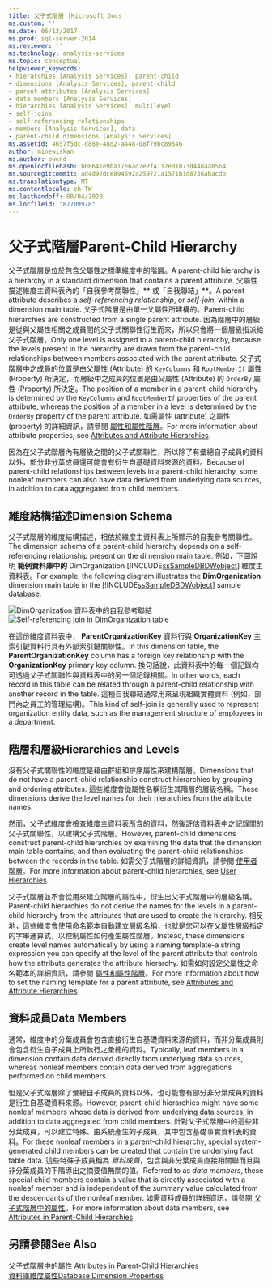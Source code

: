 ```yaml
---
title: 父子式階層 |Microsoft Docs
ms.custom: ''
ms.date: 06/13/2017
ms.prod: sql-server-2014
ms.reviewer: ''
ms.technology: analysis-services
ms.topic: conceptual
helpviewer_keywords:
- hierarchies [Analysis Services], parent-child
- dimensions [Analysis Services], parent-child
- parent attributes [Analysis Services]
- data members [Analysis Services]
- hierarchies [Analysis Services], multilevel
- self-joins
- self-referencing relationships
- members [Analysis Services], data
- parent-child dimensions [Analysis Services]
ms.assetid: 4657f5dc-d88e-48d2-a448-08f79bc89546
author: minewiskan
ms.author: owend
ms.openlocfilehash: b08641e9ba17e6ad2e2f4112e01073d448aa8564
ms.sourcegitcommit: ad4d92dce894592a259721a1571b1d8736abacdb
ms.translationtype: MT
ms.contentlocale: zh-TW
ms.lasthandoff: 08/04/2020
ms.locfileid: "87709978"
---
```

# <a name="parent-child-hierarchy"></a><span data-ttu-id="10f50-102">父子式階層</span><span class="sxs-lookup"><span data-stu-id="10f50-102">Parent-Child Hierarchy</span></span>
  <span data-ttu-id="10f50-103">父子式階層是位於包含父屬性之標準維度中的階層。</span><span class="sxs-lookup"><span data-stu-id="10f50-103">A parent-child hierarchy is a hierarchy in a standard dimension that contains a parent attribute.</span></span> <span data-ttu-id="10f50-104">父屬性描述維度主資料表內的「自我參考關聯性」\*\* 或「自我聯結」\*\*。</span><span class="sxs-lookup"><span data-stu-id="10f50-104">A parent attribute describes a *self-referencing relationship*, or *self-join*, within a dimension main table.</span></span> <span data-ttu-id="10f50-105">父子式階層是由單一父屬性所建構的。</span><span class="sxs-lookup"><span data-stu-id="10f50-105">Parent-child hierarchies are constructed from a single parent attribute.</span></span> <span data-ttu-id="10f50-106">因為階層中的層級是從與父屬性相關之成員間的父子式關聯性衍生而來，所以只會將一個層級指派給父子式階層。</span><span class="sxs-lookup"><span data-stu-id="10f50-106">Only one level is assigned to a parent-child hierarchy, because the levels present in the hierarchy are drawn from the parent-child relationships between members associated with the parent attribute.</span></span> <span data-ttu-id="10f50-107">父子式階層中之成員的位置是由父屬性 (Attribute) 的 `KeyColumns` 和 `RootMemberIf` 屬性 (Property) 所決定，而層級中之成員的位置是由父屬性 (Attribute) 的 `OrderBy` 屬性 (Property) 所決定。</span><span class="sxs-lookup"><span data-stu-id="10f50-107">The position of a member in a parent-child hierarchy is determined by the `KeyColumns` and `RootMemberIf` properties of the parent attribute, whereas the position of a member in a level is determined by the `OrderBy` property of the parent attribute.</span></span> <span data-ttu-id="10f50-108">如需屬性 (attribute) 之屬性 (property) 的詳細資訊，請參閱 [屬性和屬性階層](../multidimensional-models-olap-logical-dimension-objects/attributes-and-attribute-hierarchies.md)。</span><span class="sxs-lookup"><span data-stu-id="10f50-108">For more information about attribute properties, see [Attributes and Attribute Hierarchies](../multidimensional-models-olap-logical-dimension-objects/attributes-and-attribute-hierarchies.md).</span></span>  
  
 <span data-ttu-id="10f50-109">因為在父子式階層內有層級之間的父子式關聯性，所以除了有彙總自子成員的資料以外，部分非分葉成員還可能會有衍生自基礎資料來源的資料。</span><span class="sxs-lookup"><span data-stu-id="10f50-109">Because of parent-child relationships between levels in a parent-child hierarchy, some nonleaf members can also have data derived from underlying data sources, in addition to data aggregated from child members.</span></span>  
  
## <a name="dimension-schema"></a><span data-ttu-id="10f50-110">維度結構描述</span><span class="sxs-lookup"><span data-stu-id="10f50-110">Dimension Schema</span></span>  
 <span data-ttu-id="10f50-111">父子式階層的維度結構描述，相依於維度主資料表上所顯示的自我參考關聯性。</span><span class="sxs-lookup"><span data-stu-id="10f50-111">The dimension schema of a parent-child hierarchy depends on a self-referencing relationship present on the dimension main table.</span></span> <span data-ttu-id="10f50-112">例如，下圖說明 **範例資料庫中的** DimOrganization [!INCLUDE[ssSampleDBDWobject](../../includes/sssampledbdwobject-md.md)] 維度主資料表。</span><span class="sxs-lookup"><span data-stu-id="10f50-112">For example, the following diagram illustrates the **DimOrganization** dimension main table in the [!INCLUDE[ssSampleDBDWobject](../../includes/sssampledbdwobject-md.md)] sample database.</span></span>  
  
 <span data-ttu-id="10f50-113">![DimOrganization 資料表中的自我參考聯結](../dev-guide/media/dimorganization.gif "DimOrganization 資料表中的自我參考聯結")</span><span class="sxs-lookup"><span data-stu-id="10f50-113">![Self-referencing join in DimOrganization table](../dev-guide/media/dimorganization.gif "Self-referencing join in DimOrganization table")</span></span>  
  
 <span data-ttu-id="10f50-114">在這份維度資料表中， **ParentOrganizationKey** 資料行與 **OrganizationKey** 主索引鍵資料行具有外部索引鍵關聯性。</span><span class="sxs-lookup"><span data-stu-id="10f50-114">In this dimension table, the **ParentOrganizationKey** column has a foreign key relationship with the **OrganizationKey** primary key column.</span></span> <span data-ttu-id="10f50-115">換句話說，此資料表中的每一個記錄均可透過父子式關聯性與資料表中的另一個記錄相關。</span><span class="sxs-lookup"><span data-stu-id="10f50-115">In other words, each record in this table can be related through a parent-child relationship with another record in the table.</span></span> <span data-ttu-id="10f50-116">這種自我聯結通常用來呈現組織實體資料 (例如，部門內之員工的管理結構)。</span><span class="sxs-lookup"><span data-stu-id="10f50-116">This kind of self-join is generally used to represent organization entity data, such as the management structure of employees in a department.</span></span>  
  
## <a name="hierarchies-and-levels"></a><span data-ttu-id="10f50-117">階層和層級</span><span class="sxs-lookup"><span data-stu-id="10f50-117">Hierarchies and Levels</span></span>  
 <span data-ttu-id="10f50-118">沒有父子式關聯性的維度是藉由群組和排序屬性來建構階層。</span><span class="sxs-lookup"><span data-stu-id="10f50-118">Dimensions that do not have a parent-child relationship construct hierarchies by grouping and ordering attributes.</span></span> <span data-ttu-id="10f50-119">這些維度會從屬性名稱衍生其階層的層級名稱。</span><span class="sxs-lookup"><span data-stu-id="10f50-119">These dimensions derive the level names for their hierarchies from the attribute names.</span></span>  
  
 <span data-ttu-id="10f50-120">然而，父子式維度會檢查維度主資料表所含的資料，然後評估資料表中之記錄間的父子式關聯性，以建構父子式階層。</span><span class="sxs-lookup"><span data-stu-id="10f50-120">However, parent-child dimensions construct parent-child hierarchies by examining the data that the dimension main table contains, and then evaluating the parent-child relationships between the records in the table.</span></span> <span data-ttu-id="10f50-121">如需父子式階層的詳細資訊，請參閱 [使用者階層](../multidimensional-models-olap-logical-dimension-objects/user-hierarchies.md)。</span><span class="sxs-lookup"><span data-stu-id="10f50-121">For more information about parent-child hierarchies, see [User Hierarchies](../multidimensional-models-olap-logical-dimension-objects/user-hierarchies.md).</span></span>  
  
 <span data-ttu-id="10f50-122">父子式階層並不會從用來建立階層的屬性中，衍生出父子式階層中的層級名稱。</span><span class="sxs-lookup"><span data-stu-id="10f50-122">Parent-child hierarchies do not derive the names for the levels in a parent-child hierarchy from the attributes that are used to create the hierarchy.</span></span> <span data-ttu-id="10f50-123">相反地，這些維度會使用命名範本自動建立層級名稱，也就是您可以在父屬性層級指定的字串運算式，以控制屬性如何產生屬性階層。</span><span class="sxs-lookup"><span data-stu-id="10f50-123">Instead, these dimensions create level names automatically by using a naming template-a string expression you can specify at the level of the parent attribute that controls how the attribute generates the attribute hierarchy.</span></span> <span data-ttu-id="10f50-124">如需如何設定父屬性之命名範本的詳細資訊，請參閱 [屬性和屬性階層](../multidimensional-models-olap-logical-dimension-objects/attributes-and-attribute-hierarchies.md)。</span><span class="sxs-lookup"><span data-stu-id="10f50-124">For more information about how to set the naming template for a parent attribute, see [Attributes and Attribute Hierarchies](../multidimensional-models-olap-logical-dimension-objects/attributes-and-attribute-hierarchies.md).</span></span>  
  
## <a name="data-members"></a><span data-ttu-id="10f50-125">資料成員</span><span class="sxs-lookup"><span data-stu-id="10f50-125">Data Members</span></span>  
 <span data-ttu-id="10f50-126">通常，維度中的分葉成員會包含直接衍生自基礎資料來源的資料，而非分葉成員則會包含衍生自子成員上所執行之彙總的資料。</span><span class="sxs-lookup"><span data-stu-id="10f50-126">Typically, leaf members in a dimension contain data derived directly from underlying data sources, whereas nonleaf members contain data derived from aggregations performed on child members.</span></span>  
  
 <span data-ttu-id="10f50-127">但是父子式階層除了彙總自子成員的資料以外，也可能會有部分非分葉成員的資料是衍生自基礎資料來源。</span><span class="sxs-lookup"><span data-stu-id="10f50-127">However, parent-child hierarchies might have some nonleaf members whose data is derived from underlying data sources, in addition to data aggregated from child members.</span></span> <span data-ttu-id="10f50-128">針對父子式階層中的這些非分葉成員，可以建立特殊、由系統產生的子成員，其中包含基礎事實資料表的資料。</span><span class="sxs-lookup"><span data-stu-id="10f50-128">For these nonleaf members in a parent-child hierarchy, special system-generated child members can be created that contain the underlying fact table data.</span></span> <span data-ttu-id="10f50-129">這些特殊子成員稱為 *資料成員*，包含與非分葉成員直接相關聯而且與非分葉成員的下階導出之摘要值無關的值。</span><span class="sxs-lookup"><span data-stu-id="10f50-129">Referred to as *data members*, these special child members contain a value that is directly associated with a nonleaf member and is independent of the summary value calculated from the descendants of the nonleaf member.</span></span> <span data-ttu-id="10f50-130">如需資料成員的詳細資訊，請參閱 [父子式階層中的屬性](parent-child-dimension-attributes.md)。</span><span class="sxs-lookup"><span data-stu-id="10f50-130">For more information about data members, see [Attributes in Parent-Child Hierarchies](parent-child-dimension-attributes.md).</span></span>  
  
## <a name="see-also"></a><span data-ttu-id="10f50-131">另請參閱</span><span class="sxs-lookup"><span data-stu-id="10f50-131">See Also</span></span>  
 <span data-ttu-id="10f50-132">[父子式階層中的屬性](parent-child-dimension-attributes.md) </span><span class="sxs-lookup"><span data-stu-id="10f50-132">[Attributes in Parent-Child Hierarchies](parent-child-dimension-attributes.md) </span></span>  
 [<span data-ttu-id="10f50-133">資料庫維度屬性</span><span class="sxs-lookup"><span data-stu-id="10f50-133">Database Dimension Properties</span></span>](../multidimensional-models-olap-logical-dimension-objects/database-dimension-properties.md)  
  
  
